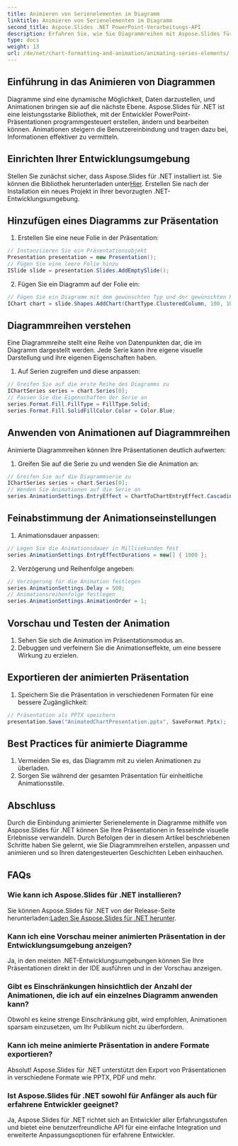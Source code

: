 ```yaml
---
title: Animieren von Serienelementen im Diagramm
linktitle: Animieren von Serienelementen im Diagramm
second_title: Aspose.Slides .NET PowerPoint-Verarbeitungs-API
description: Erfahren Sie, wie Sie Diagrammreihen mit Aspose.Slides für .NET animieren. Erstellen Sie ansprechende Präsentationen mit dynamischen Bildern. Expertenhandbuch mit Codebeispielen.
type: docs
weight: 13
url: /de/net/chart-formatting-and-animation/animating-series-elements/
---
```


## Einführung in das Animieren von Diagrammen

Diagramme sind eine dynamische Möglichkeit, Daten darzustellen, und Animationen bringen sie auf die nächste Ebene. Aspose.Slides für .NET ist eine leistungsstarke Bibliothek, mit der Entwickler PowerPoint-Präsentationen programmgesteuert erstellen, ändern und bearbeiten können. Animationen steigern die Benutzereinbindung und tragen dazu bei, Informationen effektiver zu vermitteln.

## Einrichten Ihrer Entwicklungsumgebung

 Stellen Sie zunächst sicher, dass Aspose.Slides für .NET installiert ist. Sie können die Bibliothek herunterladen unter[Hier](https://releases.aspose.com/slides/net). Erstellen Sie nach der Installation ein neues Projekt in Ihrer bevorzugten .NET-Entwicklungsumgebung.

## Hinzufügen eines Diagramms zur Präsentation

1. Erstellen Sie eine neue Folie in der Präsentation:
```csharp
// Instanziieren Sie ein Präsentationsobjekt
Presentation presentation = new Presentation();
// Fügen Sie eine leere Folie hinzu
ISlide slide = presentation.Slides.AddEmptySlide();
```

2. Fügen Sie ein Diagramm auf der Folie ein:
```csharp
// Fügen Sie ein Diagramm mit dem gewünschten Typ und der gewünschten Position hinzu
IChart chart = slide.Shapes.AddChart(ChartType.ClusteredColumn, 100, 100, 500, 400);
```

## Diagrammreihen verstehen

Eine Diagrammreihe stellt eine Reihe von Datenpunkten dar, die im Diagramm dargestellt werden. Jede Serie kann ihre eigene visuelle Darstellung und ihre eigenen Eigenschaften haben.

1. Auf Serien zugreifen und diese anpassen:
```csharp
// Greifen Sie auf die erste Reihe des Diagramms zu
IChartSeries series = chart.Series[0];
// Passen Sie die Eigenschaften der Serie an
series.Format.Fill.FillType = FillType.Solid;
series.Format.Fill.SolidFillColor.Color = Color.Blue;
```

## Anwenden von Animationen auf Diagrammreihen

Animierte Diagrammreihen können Ihre Präsentationen deutlich aufwerten:

1. Greifen Sie auf die Serie zu und wenden Sie die Animation an:
```csharp
// Greifen Sie auf die Diagrammserie zu
IChartSeries series = chart.Series[0];
// Wenden Sie Animationen auf die Serie an
series.AnimationSettings.EntryEffect = ChartToChartEntryEffect.Cascading;
```

## Feinabstimmung der Animationseinstellungen

1. Animationsdauer anpassen:
```csharp
// Legen Sie die Animationsdauer in Millisekunden fest
series.AnimationSettings.EntryEffectDurations = new[] { 1000 };
```

2. Verzögerung und Reihenfolge angeben:
```csharp
// Verzögerung für die Animation festlegen
series.AnimationSettings.Delay = 500;
// Animationsreihenfolge festlegen
series.AnimationSettings.AnimationOrder = 1;
```

## Vorschau und Testen der Animation

1. Sehen Sie sich die Animation im Präsentationsmodus an.
2. Debuggen und verfeinern Sie die Animationseffekte, um eine bessere Wirkung zu erzielen.

## Exportieren der animierten Präsentation

1. Speichern Sie die Präsentation in verschiedenen Formaten für eine bessere Zugänglichkeit:
```csharp
// Präsentation als PPTX speichern
presentation.Save("AnimatedChartPresentation.pptx", SaveFormat.Pptx);
```

## Best Practices für animierte Diagramme

1. Vermeiden Sie es, das Diagramm mit zu vielen Animationen zu überladen.
2. Sorgen Sie während der gesamten Präsentation für einheitliche Animationsstile.

## Abschluss

Durch die Einbindung animierter Serienelemente in Diagramme mithilfe von Aspose.Slides für .NET können Sie Ihre Präsentationen in fesselnde visuelle Erlebnisse verwandeln. Durch Befolgen der in diesem Artikel beschriebenen Schritte haben Sie gelernt, wie Sie Diagrammreihen erstellen, anpassen und animieren und so Ihren datengesteuerten Geschichten Leben einhauchen.

## FAQs

### Wie kann ich Aspose.Slides für .NET installieren?

 Sie können Aspose.Slides für .NET von der Release-Seite herunterladen:[Laden Sie Aspose.Slides für .NET herunter](https://releases.aspose.com/slides/net).

### Kann ich eine Vorschau meiner animierten Präsentation in der Entwicklungsumgebung anzeigen?

Ja, in den meisten .NET-Entwicklungsumgebungen können Sie Ihre Präsentationen direkt in der IDE ausführen und in der Vorschau anzeigen.

### Gibt es Einschränkungen hinsichtlich der Anzahl der Animationen, die ich auf ein einzelnes Diagramm anwenden kann?

Obwohl es keine strenge Einschränkung gibt, wird empfohlen, Animationen sparsam einzusetzen, um Ihr Publikum nicht zu überfordern.

### Kann ich meine animierte Präsentation in andere Formate exportieren?

Absolut! Aspose.Slides für .NET unterstützt den Export von Präsentationen in verschiedene Formate wie PPTX, PDF und mehr.

### Ist Aspose.Slides für .NET sowohl für Anfänger als auch für erfahrene Entwickler geeignet?

Ja, Aspose.Slides für .NET richtet sich an Entwickler aller Erfahrungsstufen und bietet eine benutzerfreundliche API für eine einfache Integration und erweiterte Anpassungsoptionen für erfahrene Entwickler.
